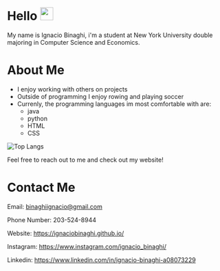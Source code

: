 # Hello <img src="https://raw.githubusercontent.com/MartinHeinz/MartinHeinz/master/wave.gif" width="30px">
My name is Ignacio Binaghi, i'm a student at New York University double majoring in Computer Science and Economics.

# About Me

- I enjoy working with others on projects
- Outside of programming I enjoy rowing and playing soccer
- Currenly, the programming languages im most comfortable with are:
  - java
  - python
  - HTML
  - CSS
  
![Top Langs](https://github-readme-stats.vercel.app/api/top-langs/?username=IgnacioBinaghi&theme=nord)


Feel free to reach out to me and check out my website! 


# Contact Me
Email: binaghiignacio@gmail.com

Phone Number: 203-524-8944

Website: https://ignaciobinaghi.github.io/

Instagram: https://www.instagram.com/ignacio_binaghi/

Linkedin: https://www.linkedin.com/in/ignacio-binaghi-a08073229

